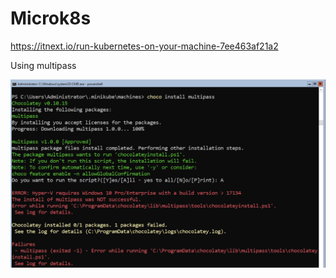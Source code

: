 # Microk8s

https://itnext.io/run-kubernetes-on-your-machine-7ee463af21a2

Using multipass

<img src="images/multipass-on-windows-server.png" width="2356" heigth="1408"></img>
